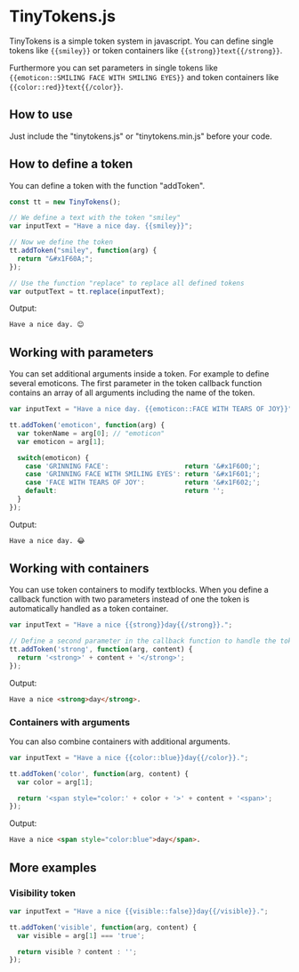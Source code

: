 # TinyTokens.js
TinyTokens is a simple token system in javascript. You can define single tokens like ``{{smiley}}`` or token containers like ``{{strong}}text{{/strong}}``.

Furthermore you can set parameters in single tokens like ``{{emoticon::SMILING FACE WITH SMILING EYES}}`` and token containers like ``{{color::red}}text{{/color}}``.

## How to use
Just include the "tinytokens.js" or "tinytokens.min.js" before your code.

## How to define a token
You can define a token with the function "addToken".

```js
const tt = new TinyTokens();

// We define a text with the token "smiley"
var inputText = "Have a nice day. {{smiley}}";

// Now we define the token
tt.addToken("smiley", function(arg) {
  return "&#x1F60A;";
});

// Use the function "replace" to replace all defined tokens
var outputText = tt.replace(inputText);
```

Output:
```html
Have a nice day. 😊
```

## Working with parameters
You can set additional arguments inside a token. For example to define several emoticons. The first parameter in the token callback function contains an array of all arguments including the name of the token.

```js
var inputText = "Have a nice day. {{emoticon::FACE WITH TEARS OF JOY}}";

tt.addToken('emoticon', function(arg) {
  var tokenName = arg[0]; // "emoticon"
  var emoticon = arg[1];

  switch(emoticon) {
    case 'GRINNING FACE':                   return '&#x1F600;';
    case 'GRINNING FACE WITH SMILING EYES': return '&#x1F601;';
    case 'FACE WITH TEARS OF JOY':          return '&#x1F602;';
    default:                                return '';
  }
});
```

Output:
```html
Have a nice day. 😂
```

## Working with containers
You can use token containers to modify textblocks. When you define a callback function with two parameters instead of one the token is automatically handled as a token container.

```js
var inputText = "Have a nice {{strong}}day{{/strong}}.";

// Define a second parameter in the callback function to handle the token as a container.
tt.addToken('strong', function(arg, content) {
  return '<strong>' + content + '</strong>';
});
```

Output:
```html
Have a nice <strong>day</strong>.
```

### Containers with arguments

You can also combine containers with additional arguments.

```js
var inputText = "Have a nice {{color::blue}}day{{/color}}.";

tt.addToken('color', function(arg, content) {
  var color = arg[1];

  return '<span style="color:' + color + '>' + content + '<span>';
});
```

Output:
```html
Have a nice <span style="color:blue">day</span>.
```

## More examples

### Visibility token
```js
var inputText = "Have a nice {{visible::false}}day{{/visible}}.";

tt.addToken('visible', function(arg, content) {
  var visible = arg[1] === 'true';

  return visible ? content : '';
});
```
